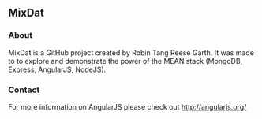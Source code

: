 ## MixDat
### About
MixDat is a GitHub project created by Robin Tang Reese Garth.
It was made to to explore and demonstrate the power of the MEAN stack (MongoDB, Express, AngularJS, NodeJS).

### Contact

For more information on AngularJS please check out http://angularjs.org/
